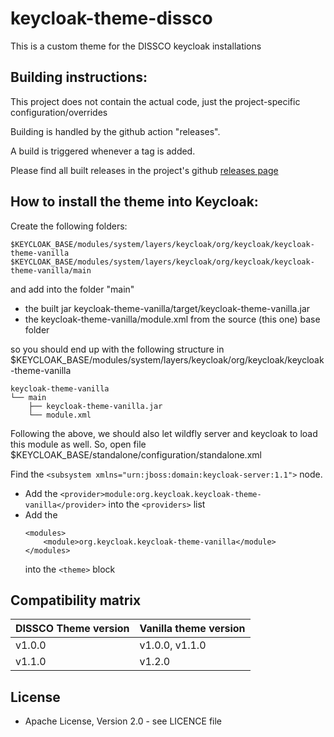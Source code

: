 # keycloak-theme-dissco

This is a custom theme for the DISSCO keycloak installations

## Building instructions:

This project does not contain the actual code, just the project-specific configuration/overrides

Building is handled by the github action "releases". 

A build is triggered whenever a tag is added. 

Please find all built releases in the project's github [releases page](https://github.com/grnet/keycloak-theme-dissco/releases) 

## How to install the theme into Keycloak:

Create the following folders:
```
$KEYCLOAK_BASE/modules/system/layers/keycloak/org/keycloak/keycloak-theme-vanilla
$KEYCLOAK_BASE/modules/system/layers/keycloak/org/keycloak/keycloak-theme-vanilla/main
```

and add into the folder "main" 
* the built jar keycloak-theme-vanilla/target/keycloak-theme-vanilla.jar
* the keycloak-theme-vanilla/module.xml from the source (this one) base folder

so you should end up with the following structure in
$KEYCLOAK_BASE/modules/system/layers/keycloak/org/keycloak/keycloak-theme-vanilla

```
keycloak-theme-vanilla
└── main
    ├── keycloak-theme-vanilla.jar
    └── module.xml
```

Following the above, we should also let wildfly server and keycloak to load this module as well. 
So, open file $KEYCLOAK_BASE/standalone/configuration/standalone.xml

Find the ```<subsystem xmlns="urn:jboss:domain:keycloak-server:1.1">``` node.

* Add the 
```<provider>module:org.keycloak.keycloak-theme-vanilla</provider>```
into the ```<providers>``` list
* Add the 
    ```
    <modules>
        <module>org.keycloak.keycloak-theme-vanilla</module>
    </modules>
    ```
    into the ```<theme>``` block

## Compatibility matrix

|  DISSCO Theme version | Vanilla theme version |
|---|---|
|  v1.0.0 | v1.0.0, v1.1.0 |
|  v1.1.0 | v1.2.0 |


## License

* Apache License, Version 2.0 - see LICENCE file




